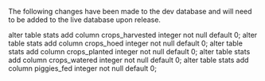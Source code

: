 The following changes have been made to the dev database and will need to be added to the live database upon release.

alter table stats add column crops_harvested integer not null default 0;
alter table stats add column crops_hoed integer not null default 0;
alter table stats add column crops_planted integer not null default 0;
alter table stats add column crops_watered integer not null default 0;
alter table stats add column piggies_fed integer not null default 0;